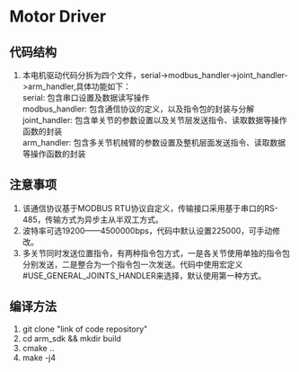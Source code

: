 # Motor Driver

## 代码结构  
1. 本电机驱动代码分拆为四个文件，serial->modbus_handler->joint_handler->arm_handler,具体功能如下：  
serial: 包含串口设置及数据读写操作  
modbus_handler: 包含通信协议的定义，以及指令包的封装与分解  
joint_handler: 包含单关节的参数设置以及关节层发送指令、读取数据等操作函数的封装  
arm_handler: 包含多关节机械臂的参数设置及整机层面发送指令、读取数据等操作函数的封装  
## 注意事项  
1. 该通信协议基于MODBUS RTU协议自定义，传输接口采用基于串口的RS-485，传输方式为异步主从半双工方式。  
2. 波特率可选19200——4500000bps，代码中默认设置225000，可手动修改。  
3. 多关节同时发送位置指令，有两种指令包方式，一是各关节使用单独的指令包分别发送，二是整合为一个指令包一次发送。代码中使用宏定义#USE_GENERAL_JOINTS_HANDLER来选择，默认使用第一种方式。  
## 编译方法
1. git clone "link of code repository"
2. cd arm_sdk && mkdir build
3. cmake ..
4. make -j4